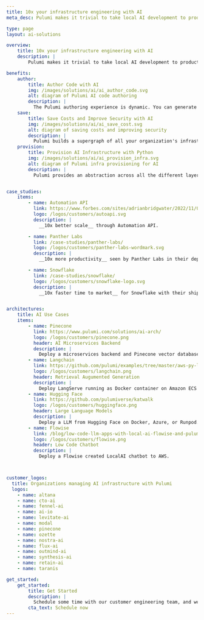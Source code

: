 ```yaml
---
title: 10x your infrastructure engineering with AI
meta_desc: Pulumi makes it trivial to take local AI development to production in the cloud

type: page
layout: ai-solutions

overview:
    title: 10x your infrastructure engineering with AI
    description: |
        Pulumi makes it trivial to take local AI development to production in the cloud

benefits:
    author:
        title: Author Code with AI
        img: /images/solutions/ai/ai_author_code.svg
        alt: diagram of Pulumi AI code authoring
        description: |
          The Pulumi authoring experience is dynamic. You can generate a Pulumi program and deploy it as a template in seconds with a few simple text prompts. Then you can pair program in your IDE with an AI copilot with suggestions into the next most likely piece of infrastructure
    save:
        title: Save Costs and Improve Security with AI
        img: /images/solutions/ai/ai_save_cost.svg
        alt: diagram of saving costs and improving security
        description: |
          Pulumi builds a supergraph of all your organization's infrastructure resources (managed and not managed by Pulumi) and the relationships between each resource (e.g., stacks, data types). With AI, Pulumi helps you save on costs and improve security and compliance.
    provision:
        title: Provision AI Infrastructure with Python
        img: /images/solutions/ai/ai_provision_infra.svg
        alt: diagram of Pulumi infra provisioning for AI
        description: |
          Pulumi provides an abstraction across all the different layers of your AI stack (web framework, LLM, containers, databases, secrets, policies, configurations, etc) as a simple Python library. Through this abstraction you can manage stacks of infrastructure as code.


case_studies:
    items:
        - name: Automation API
          link: https://www.forbes.com/sites/adrianbridgwater/2022/11/08/deployment-as-a-service-is-driving-the-code-to-cloud-journey/
          logo: /logos/customers/autoapi.svg
          description: |
            __10x better scale__ through Automation API.

        - name: Panther Labs
          link: /case-studies/panther-labs/
          logo: /logos/customers/panther-labs-wordmark.svg
          description: |
            __10x more productivity__ seen by Panther Labs in their deployment speeds.

        - name: Snowflake
          link: /case-studies/snowflake/
          logo: /logos/customers/snowflake-logo.svg
          description: |
            __10x faster time to market__ for Snowflake with their ship times.


architectures:
    title: AI Use Cases
    items:
        - name: Pinecone
          link: https://www.pulumi.com/solutions/ai-arch/
          logo: /logos/customers/pinecone.png
          header: AI Microservices Backend
          description: |
            Deploy a microservices backend and Pinecone vector database for semantic search.
        - name: Langchain
          link: https://github.com/pulumi/examples/tree/master/aws-py-langserve
          logo: /logos/customers/langchain.png
          header: Retrieval Augumented Generation
          description: |
            Deploy LangServe running as Docker container on Amazon ECS and ALB.
        - name: Hugging Face
          link: https://github.com/pulumiverse/katwalk
          logo: /logos/customers/huggingface.png
          header: Large Language Models
          description: |
            Deploy a LLM from Hugging Face on Docker, Azure, or Runpod.
        - name: Flowise
          link: /blog/low-code-llm-apps-with-local-ai-flowise-and-pulumi/
          logo: /logos/customers/flowise.png
          header: Low Code Chatbot
          description: |
            Deploy a Flowise created LocalAI chatbot to AWS.



customer_logos:
  title: Organizations managing AI infrastructure with Pulumi
  logos:
    - name: altana
    - name: cto-ai
    - name: fennel-ai
    - name: ai-io
    - name: levitate-ai
    - name: modal
    - name: pinecone
    - name: ozette
    - name: nostra-ai
    - name: flux-ai
    - name: outmind-ai
    - name: synthesis-ai
    - name: retain-ai
    - name: taranis

get_started:
    get_started:
        title: Get Started
        description: |
          Schedule some time with our customer engineering team, and we will help you scale your AI infrastructure with Pulumi.
        cta_text: Schedule now
---
```


